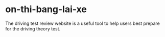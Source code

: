 # on-thi-bang-lai-xe
The driving test review website is a useful tool to help users best prepare for the driving theory test.
